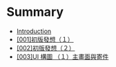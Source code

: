 # Summary

* [Introduction](README.md)
* [\[001\]初版發想（１）](chapter1.md)
* [\[002\]初版發想（２）](002chu-ban-fa-xiang-ff08-ff12-ff09.md)
* [\[003\]UI 構圖 （１）主畫面與寄件](003ui-gou-tu-ff08-ff11-ff09-zhu-hua-mian-yu-ji-jian.md)

